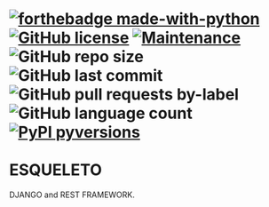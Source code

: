 [![forthebadge made-with-python](http://ForTheBadge.com/images/badges/made-with-python.svg)](https://www.python.org/)
<br />
[![GitHub license](https://img.shields.io/github/license/Naereen/StrapDown.js.svg)](https://github.com/Naereen/StrapDown.js/blob/master/LICENSE)
[![Maintenance](https://img.shields.io/badge/Maintained%3F-yes-green.svg)](https://GitHub.com/Naereen/StrapDown.js/graphs/commit-activity)
![GitHub repo size](https://img.shields.io/github/repo-size/WIlliamx/oauth2-django)
![GitHub last commit](https://img.shields.io/github/last-commit/williamx/oauth2-django)
![GitHub pull requests by-label](https://img.shields.io/github/issues-pr-raw/Williamx/oauth2-django/oauth2-django)
![GitHub language count](https://img.shields.io/github/languages/count/Williamx/oauth2-django)
[![PyPI pyversions](https://img.shields.io/pypi/pyversions/ansicolortags.svg)](https://pypi.python.org/pypi/ansicolortags/)
<br /><br />
ESQUELETO
===
DJANGO and REST FRAMEWORK. 
